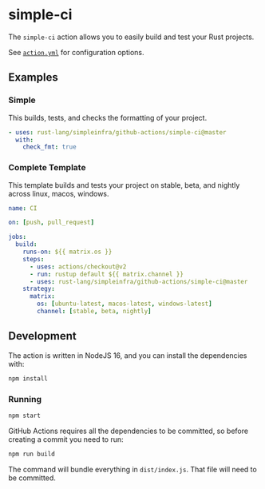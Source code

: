 # simple-ci

The `simple-ci` action allows you to easily build and test your Rust projects.

See [`action.yml`] for configuration options.

[`action.yml`]: ./action.yml

## Examples

### Simple

This builds, tests, and checks the formatting of your project.

```yaml
- uses: rust-lang/simpleinfra/github-actions/simple-ci@master
  with:
    check_fmt: true
```

### Complete Template

This template builds and tests your project on stable, beta, and nightly across
linux, macos, windows.

```yaml
name: CI

on: [push, pull_request]

jobs:
  build:
    runs-on: ${{ matrix.os }}
    steps:
      - uses: actions/checkout@v2
      - run: rustup default ${{ matrix.channel }}
      - uses: rust-lang/simpleinfra/github-actions/simple-ci@master
    strategy:
      matrix:
        os: [ubuntu-latest, macos-latest, windows-latest]
        channel: [stable, beta, nightly]
```

## Development

The action is written in NodeJS 16, and you can install the dependencies with:

```sh
npm install
```

### Running

```sh
npm start
```

GitHub Actions requires all the dependencies to be committed, so before
creating a commit you need to run:

```sh
npm run build
```

The command will bundle everything in `dist/index.js`. That file will need to
be committed.
